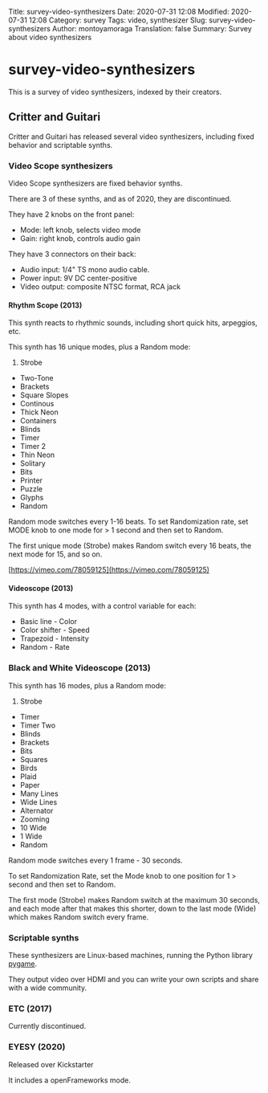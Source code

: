 Title: survey-video-synthesizers
Date: 2020-07-31 12:08
Modified: 2020-07-31 12:08
Category: survey
Tags: video, synthesizer
Slug: survey-video-synthesizers
Author: montoyamoraga
Translation: false
Summary: Survey about video synthesizers

# survey-video-synthesizers

This is a survey of video synthesizers, indexed by their creators.

## Critter and Guitari

Critter and Guitari has released several video synthesizers, including fixed behavior and scriptable synths.

### Video Scope synthesizers

Video Scope synthesizers are fixed behavior synths.

There are 3 of these synths, and as of 2020, they are discontinued.

They have 2 knobs on the front panel:
* Mode: left knob, selects video mode
* Gain: right knob, controls audio gain

They have 3 connectors on their back:
* Audio input: 1/4" TS mono audio cable.
* Power input: 9V DC center-positive
* Video output: composite NTSC format, RCA jack

#### Rhythm Scope (2013)

This synth reacts to rhythmic sounds, including short quick hits, arpeggios, etc.

This synth has 16 unique modes, plus a Random mode:

1. Strobe
* Two-Tone
* Brackets
* Square Slopes
* Continous
* Thick Neon
* Containers
* Blinds
* Timer
* Timer 2
* Thin Neon
* Solitary
* Bits
* Printer
* Puzzle
* Glyphs
* Random

Random mode switches every 1-16 beats. To set Randomization rate, set MODE knob to one mode for > 1 second and then set to Random.

The first unique mode (Strobe) makes Random switch every 16 beats, the next mode for 15, and so on.


[https://vimeo.com/78059125](https://vimeo.com/78059125)


#### Videoscope (2013)

This synth has 4 modes, with a control variable for each:

* Basic line - Color
* Color shifter - Speed
* Trapezoid - Intensity
* Random - Rate

### Black and White Videoscope (2013)

This synth has 16 modes, plus a Random mode:

1. Strobe
* Timer
* Timer Two
* Blinds
* Brackets
* Bits
* Squares
* Birds
* Plaid
* Paper
* Many Lines
* Wide Lines
* Alternator
* Zooming
* 10 Wide
* 1 Wide
* Random

Random mode switches every 1 frame - 30 seconds.

To set Randomization Rate, set the Mode knob to one position for 1 > second and then set to Random.

The first mode (Strobe) makes Random switch at the maximum 30 seconds, and each mode after that makes this shorter, down to the last mode (Wide) which makes Random switch every frame.

### Scriptable synths

These synthesizers are Linux-based machines, running the Python library [pygame](https://en.wikipedia.org/wiki/Pygame).

They output video over HDMI and you can write your own scripts and share with a wide community.

### ETC (2017)

Currently discontinued.

### EYESY (2020)

Released over Kickstarter

It includes a openFrameworks mode.
